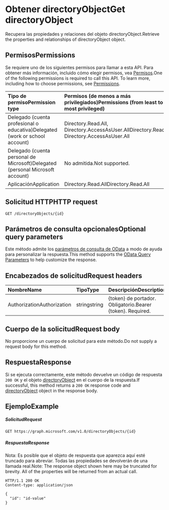 # <a name="get-directoryobject"></a><span data-ttu-id="51852-101">Obtener directoryObject</span><span class="sxs-lookup"><span data-stu-id="51852-101">Get directoryObject</span></span>

<span data-ttu-id="51852-102">Recupera las propiedades y relaciones del objeto directoryObject.</span><span class="sxs-lookup"><span data-stu-id="51852-102">Retrieve the properties and relationships of directoryObject object.</span></span>
## <a name="permissions"></a><span data-ttu-id="51852-103">Permisos</span><span class="sxs-lookup"><span data-stu-id="51852-103">Permissions</span></span>
<span data-ttu-id="51852-p101">Se requiere uno de los siguientes permisos para llamar a esta API. Para obtener más información, incluido cómo elegir permisos, vea [Permisos](../../../concepts/permissions_reference.md).</span><span class="sxs-lookup"><span data-stu-id="51852-p101">One of the following permissions is required to call this API. To learn more, including how to choose permissions, see [Permissions](../../../concepts/permissions_reference.md).</span></span>

|<span data-ttu-id="51852-106">Tipo de permiso</span><span class="sxs-lookup"><span data-stu-id="51852-106">Permission type</span></span>      | <span data-ttu-id="51852-107">Permisos (de menos a más privilegiados)</span><span class="sxs-lookup"><span data-stu-id="51852-107">Permissions (from least to most privileged)</span></span>              |
|:--------------------|:---------------------------------------------------------|
|<span data-ttu-id="51852-108">Delegado (cuenta profesional o educativa)</span><span class="sxs-lookup"><span data-stu-id="51852-108">Delegated (work or school account)</span></span> | <span data-ttu-id="51852-109">Directory.Read.All, Directory.AccessAsUser.All</span><span class="sxs-lookup"><span data-stu-id="51852-109">Directory.Read.All, Directory.AccessAsUser.All</span></span>    |
|<span data-ttu-id="51852-110">Delegado (cuenta personal de Microsoft)</span><span class="sxs-lookup"><span data-stu-id="51852-110">Delegated (personal Microsoft account)</span></span> | <span data-ttu-id="51852-111">No admitida.</span><span class="sxs-lookup"><span data-stu-id="51852-111">Not supported.</span></span>    |
|<span data-ttu-id="51852-112">Aplicación</span><span class="sxs-lookup"><span data-stu-id="51852-112">Application</span></span> | <span data-ttu-id="51852-113">Directory.Read.All</span><span class="sxs-lookup"><span data-stu-id="51852-113">Directory.Read.All</span></span> |

## <a name="http-request"></a><span data-ttu-id="51852-114">Solicitud HTTP</span><span class="sxs-lookup"><span data-stu-id="51852-114">HTTP request</span></span>
<!-- { "blockType": "ignored" } -->
```http
GET /directoryObjects/{id}
```
## <a name="optional-query-parameters"></a><span data-ttu-id="51852-115">Parámetros de consulta opcionales</span><span class="sxs-lookup"><span data-stu-id="51852-115">Optional query parameters</span></span>
<span data-ttu-id="51852-116">Este método admite los [parámetros de consulta de OData](http://developer.microsoft.com/en-us/graph/docs/overview/query_parameters) a modo de ayuda para personalizar la respuesta.</span><span class="sxs-lookup"><span data-stu-id="51852-116">This method supports the [OData Query Parameters](http://developer.microsoft.com/en-us/graph/docs/overview/query_parameters) to help customize the response.</span></span>
## <a name="request-headers"></a><span data-ttu-id="51852-117">Encabezados de solicitud</span><span class="sxs-lookup"><span data-stu-id="51852-117">Request headers</span></span>
| <span data-ttu-id="51852-118">Nombre</span><span class="sxs-lookup"><span data-stu-id="51852-118">Name</span></span>       | <span data-ttu-id="51852-119">Tipo</span><span class="sxs-lookup"><span data-stu-id="51852-119">Type</span></span> | <span data-ttu-id="51852-120">Descripción</span><span class="sxs-lookup"><span data-stu-id="51852-120">Description</span></span>|
|:-----------|:------|:----------|
| <span data-ttu-id="51852-121">Authorization</span><span class="sxs-lookup"><span data-stu-id="51852-121">Authorization</span></span>  | <span data-ttu-id="51852-122">string</span><span class="sxs-lookup"><span data-stu-id="51852-122">string</span></span>  | <span data-ttu-id="51852-p102">{token} de portador. Obligatorio.</span><span class="sxs-lookup"><span data-stu-id="51852-p102">Bearer {token}. Required.</span></span> |

## <a name="request-body"></a><span data-ttu-id="51852-125">Cuerpo de la solicitud</span><span class="sxs-lookup"><span data-stu-id="51852-125">Request body</span></span>
<span data-ttu-id="51852-126">No proporcione un cuerpo de solicitud para este método.</span><span class="sxs-lookup"><span data-stu-id="51852-126">Do not supply a request body for this method.</span></span>

## <a name="response"></a><span data-ttu-id="51852-127">Respuesta</span><span class="sxs-lookup"><span data-stu-id="51852-127">Response</span></span>

<span data-ttu-id="51852-128">Si se ejecuta correctamente, este método devuelve un código de respuesta `200 OK` y el objeto [directoryObject](../resources/directoryobject.md) en el cuerpo de la respuesta.</span><span class="sxs-lookup"><span data-stu-id="51852-128">If successful, this method returns a `200 OK` response code and [directoryObject](../resources/directoryobject.md) object in the response body.</span></span>
## <a name="example"></a><span data-ttu-id="51852-129">Ejemplo</span><span class="sxs-lookup"><span data-stu-id="51852-129">Example</span></span>
##### <a name="request"></a><span data-ttu-id="51852-130">Solicitud</span><span class="sxs-lookup"><span data-stu-id="51852-130">Request</span></span>

<!-- {
  "blockType": "request",
  "name": "get_directoryobject"
}-->
```http
GET https://graph.microsoft.com/v1.0/directoryObjects/{id}
```
##### <a name="response"></a><span data-ttu-id="51852-131">Respuesta</span><span class="sxs-lookup"><span data-stu-id="51852-131">Response</span></span>
<span data-ttu-id="51852-p103">Nota: Es posible que el objeto de respuesta que aparezca aquí esté truncado para abreviar. Todas las propiedades se devolverán de una llamada real.</span><span class="sxs-lookup"><span data-stu-id="51852-p103">Note: The response object shown here may be truncated for brevity. All of the properties will be returned from an actual call.</span></span>
<!-- {
  "blockType": "response",
  "truncated": true,
  "@odata.type": "microsoft.graph.directoryObject"
} -->
```http
HTTP/1.1 200 OK
Content-type: application/json

{
  "id": "id-value"
}
```

<!-- uuid: 8fcb5dbc-d5aa-4681-8e31-b001d5168d79
2015-10-25 14:57:30 UTC -->
<!-- {
  "type": "#page.annotation",
  "description": "Get directoryObject",
  "keywords": "",
  "section": "documentation",
  "tocPath": ""
}-->
